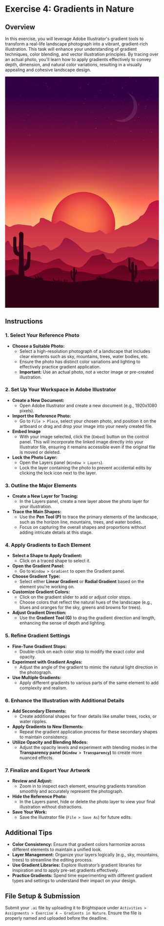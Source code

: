 # Exercise 4: Gradients in Nature

## Overview

In this exercise, you will leverage Adobe Illustrator's gradient tools to transform a real-life landscape photograph into a vibrant, gradient-rich illustration. This task will enhance your understanding of gradient techniques, color blending, and vector illustration principles. By tracing over an actual photo, you'll learn how to apply gradients effectively to convey depth, dimension, and natural color variations, resulting in a visually appealing and cohesive landscape design.

![Example](./assets/natureExample.jpg)

## Instructions

### 1. Select Your Reference Photo

- **Choose a Suitable Photo:**
  - Select a high-resolution photograph of a landscape that includes clear elements such as sky, mountains, trees, water bodies, etc.
  - Ensure the photo has distinct color variations and lighting to effectively practice gradient application.
  - **Important:** Use an actual photo, not a vector image or pre-created illustration.

### 2. Set Up Your Workspace in Adobe Illustrator

- **Create a New Document:**
  - Open Adobe Illustrator and create a new document (e.g., 1920x1080 pixels).
- **Import the Reference Photo:**
  - Go to `File > Place`, select your chosen photo, and position it on the artboard or drag and drop your image into your newly created file.
- **Embed Image**
  - With your image selected, click the (`Embed`) button on the control panel. This will incorporate the linked image directly into your Illustrator file, ensuring it remains accessible even if the original file is moved or deleted.
- **Lock the Photo Layer:**
  - Open the Layers panel (`Window > Layers`).
  - Lock the layer containing the photo to prevent accidental edits by clicking the lock icon next to the layer.

### 3. Outline the Major Elements

- **Create a New Layer for Tracing:**
  - In the Layers panel, create a new layer above the photo layer for your illustration.
- **Trace the Main Shapes:**
  - Use the **Pen Tool (P)** to trace the primary elements of the landscape, such as the horizon line, mountains, trees, and water bodies.
  - Focus on capturing the overall shapes and proportions without adding intricate details at this stage.

### 4. Apply Gradients to Each Element

- **Select a Shape to Apply Gradient:**
  - Click on a traced shape to select it.
- **Open the Gradient Panel:**
  - Go to `Window > Gradient` to open the Gradient panel.
- **Choose Gradient Type:**
  - Select either **Linear Gradient** or **Radial Gradient** based on the element you're working on.
- **Customize Gradient Colors:**
  - Click on the gradient slider to add or adjust color stops.
  - Choose colors that reflect the natural hues of the landscape (e.g., blues and oranges for the sky, greens and browns for trees).
- **Adjust Gradient Direction:**
  - Use the **Gradient Tool (G)** to drag the gradient direction and length, enhancing the sense of depth and lighting.

### 5. Refine Gradient Settings

- **Fine-Tune Gradient Stops:**
  - Double-click on each color stop to modify the exact color and opacity.
- **Experiment with Gradient Angles:**
  - Adjust the angle of the gradient to mimic the natural light direction in the photograph.
- **Use Multiple Gradients:**
  - Apply different gradients to various parts of the same element to add complexity and realism.

### 6. Enhance the Illustration with Additional Details

- **Add Secondary Elements:**
  - Create additional shapes for finer details like smaller trees, rocks, or water ripples.
- **Apply Gradients to New Elements:**
  - Repeat the gradient application process for these secondary shapes to maintain consistency.
- **Utilize Opacity and Blending Modes:**
  - Adjust the opacity levels and experiment with blending modes in the **Transparency panel (`Window > Transparency`)** to create more nuanced effects.

### 7. Finalize and Export Your Artwork

- **Review and Adjust:**
  - Zoom in to inspect each element, ensuring gradients transition smoothly and accurately represent the photograph.
- **Hide the Reference Photo:**
  - In the Layers panel, hide or delete the photo layer to view your final illustration without distractions.
- **Save Your Work:**
  - Save the Illustrator file (`File > Save As`) for future edits.

## Additional Tips

- **Color Consistency:** Ensure that gradient colors harmonize across different elements to maintain a unified look.
- **Layer Management:** Organize your layers logically (e.g., sky, mountains, trees) to streamline the editing process.
- **Use Gradient Libraries:** Explore Illustrator’s gradient libraries for inspiration and to apply pre-set gradients effectively.
- **Practice Gradients:** Spend time experimenting with different gradient types and settings to understand their impact on your design.

## File Setup & Submission

<Badge text="Section 010: Tuesday October 1st @9:00pm" />
<Badge type="error" text="Section 020: Tuesday October 1st @7:00pm" />

Submit your `.ai` file by uploading it to Brightspace under `Activities > Assignments > Exercise 4 — Gradients in Nature`. Ensure the file is properly named and uploaded before the deadline.
